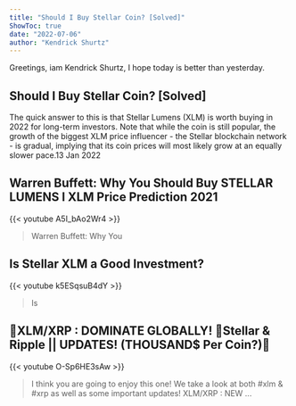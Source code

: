 ```yaml
---
title: "Should I Buy Stellar Coin? [Solved]"
ShowToc: true 
date: "2022-07-06"
author: "Kendrick Shurtz" 
---
```


Greetings, iam Kendrick Shurtz, I hope today is better than yesterday.
## Should I Buy Stellar Coin? [Solved]
The quick answer to this is that Stellar Lumens (XLM) is worth buying in 2022 for long-term investors. Note that while the coin is still popular, the growth of the biggest XLM price influencer - the Stellar blockchain network - is gradual, implying that its coin prices will most likely grow at an equally slower pace.13 Jan 2022

## Warren Buffett: Why You Should Buy STELLAR LUMENS l XLM Price Prediction 2021
{{< youtube A5I_bAo2Wr4 >}}
>Warren Buffett: Why You 

## Is Stellar XLM a Good Investment?
{{< youtube k5ESqsuB4dY >}}
>Is 

## 🚨XLM/XRP : DOMINATE GLOBALLY! 🚨Stellar & Ripple || UPDATES! (THOUSAND$ Per Coin?)🚀
{{< youtube O-Sp6HE3sAw >}}
>I think you are going to enjoy this one! We take a look at both #xlm & #xrp as well as some important updates! XLM/XRP : NEW ...

